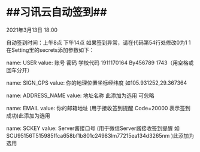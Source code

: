 # ##习讯云自动签到##
2021年3月13日 18:00

自动签到时间：上午8点 下午14点
如果签到异常，请在代码第54行处修改0为1
1
在Setting里的secrets添加参数如下：

name: USER
value: 账号 密码 学校代码    1911170164 By456789 1743（用空格或回车分开）

name: SIGN_GPS
value: 你的地理位置坐标经纬度 如105.931252,29.367364

name: ADDRESS_NAME
value: 地址名称    此添加为选用 可忽略

name: EMAIL
value: 你的邮箱地址     (用于接收签到提醒  Code=20000 表示签到成功)此添加为选用

name: SCKEY
value: Server酱接口号  (用于微信Server酱接收签到提醒 如SCU95156T515985ffca658bf1b801c24983lm77215ea134d3265nm )此添加为选用



